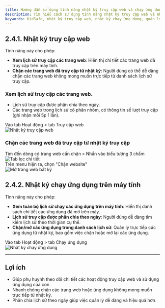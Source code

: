 ```yaml
---
title: Hướng dẫn sử dụng tính năng nhật ký truy cập web và chạy ứng dụng trong KidSafe
description: Tìm hiểu cách sử dụng tính năng nhật ký truy cập web và nhật ký chạy ứng dụng trên máy tính trong KidSafe. Hướng dẫn chi tiết cách xem lịch sử, chặn trang web và ứng dụng trực tiếp từ nhật ký.
keywords: KidSafe, nhật ký truy cập web, nhật ký chạy ứng dụng, quản lý máy tính, chặn trang web, chặn ứng dụng, hướng dẫn KidSafe
---
```


## 2.4.1. Nhật ký truy cập web

Tính năng này cho phép:

-   **Xem lịch sử truy cập các trang web**: Hiển thị chi tiết các trang web đã truy cập trên máy tính.
-   **Chặn các trang web đã truy cập từ nhật ký**: Người dùng có thể dễ dàng chặn các trang web không mong muốn trực tiếp từ danh sách lịch sử truy cập.

### Xem lịch sử truy cập các trang web.

-   Lịch sử truy cập được phân chia theo ngày.
-   Các trang web trong lịch sử có phân nhóm, có thông tin số lượt truy cập (ghi nhận mỗi 5p 1 lần).

  <div class="guide-container guide-grid grid--2-cols">
    <div class="guide-card">
      <div class="guide-title guide-title--5">Vào tab Hoạt động > tab Truy cập web</div>
      <div class="guide-content guide-content--95">
        <img src="../../img/ip27.png" alt="Nhật ký truy cập web">
      </div>
    </div>
    <div></div>
  </div>

### Chặn các trang web đã truy cập từ nhật ký truy cập

 <div class="guide-container guide-grid grid--2-cols">
    <div class="guide-card">
      <div class="guide-title guide-title--10 guide-title--bullet">Tìm đến dòng có trang web cần chặn > Nhấn vào biểu tượng 3 chấm</div>
      <div class="guide-content guide-content--90">  
        <img src="../../img/ip36.png" alt="Tab lọc chi tiết">
      </div>
    </div>
    <div class="guide-card">
      <div class="guide-title guide-title--10 guide-title--bullet">Trên menu hiện ra, chọn "Chặn website"</div>
      <div class="guide-content guide-content--90">  
        <img src="../../img/ip37.png" alt="Mở trang web bất kỳ">
      </div>
    </div>
  </div>
  
## 2.4.2. Nhật ký chạy ứng dụng trên máy tính

Tính năng này cho phép:

-   **Xem toàn bộ lịch sử chạy các ứng dụng trên máy tính**: Hiển thị danh sách chi tiết các ứng dụng đã mở trên máy.
-   **Lịch sử truy cập được phân chia theo ngày**: Người dùng dễ dàng tìm kiếm lịch sử theo thời gian cụ thể.
-   **Chặn/mở các ứng dụng trong danh sách lịch sử**: Quản lý trực tiếp các ứng dụng từ nhật ký, bao gồm việc chặn hoặc mở lại các ứng dụng.

  <div class="guide-container guide-grid grid--2-cols">
    <div class="guide-card">
      <div class="guide-title guide-title--5">Vào tab Hoạt động > tab Chạy ứng dụng</div>
      <div class="guide-content guide-content--95">
        <img src="../../img/ip28.png" alt="Nhật ký chạy ứng dụng">
      </div>
    </div>
    <div></div>
  </div>

---

## Lợi ích

-   Giúp phụ huynh theo dõi chi tiết các hoạt động truy cập web và sử dụng ứng dụng của con.
-   Nhanh chóng chặn các trang web hoặc ứng dụng không mong muốn trực tiếp từ nhật ký.
-   Phân chia lịch sử theo ngày giúp việc quản lý dễ dàng và hiệu quả hơn.
